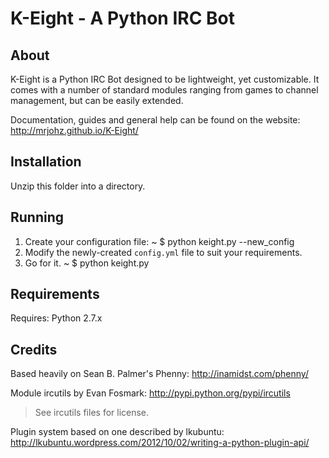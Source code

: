 # K-Eight - A Python IRC Bot


## About

K-Eight is a Python IRC Bot designed to be lightweight, yet customizable.  It comes with a number of standard modules ranging from games to channel management, but can be easily extended.

Documentation, guides and general help can be found on the website: <http://mrjohz.github.io/K-Eight/>

## Installation

Unzip this folder into a directory.

## Running

1. Create your configuration file:
    ~ $ python keight.py --new_config
2. Modify the newly-created `config.yml` file to suit your requirements.
3. Go for it.
    ~ $ python keight.py

## Requirements

Requires: Python 2.7.x

## Credits

Based heavily on Sean B. Palmer's Phenny: <http://inamidst.com/phenny/>

Module ircutils by Evan Fosmark: <http://pypi.python.org/pypi/ircutils>
> See ircutils files for license.

Plugin system based on one described by lkubuntu: <http://lkubuntu.wordpress.com/2012/10/02/writing-a-python-plugin-api/>
